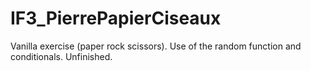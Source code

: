 # IF3_PierrePapierCiseaux
Vanilla exercise  (paper rock scissors).
Use of the random function and conditionals.
Unfinished.

